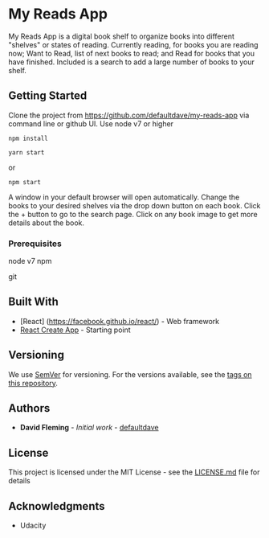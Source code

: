 # My Reads App

My Reads App is a digital book shelf to organize books into different "shelves" or states of reading. Currently reading, for books you are reading now; Want to Read, list of next books to read; and Read for books that you have finished. Included is a search to add a large number of books to your shelf.

## Getting Started

Clone the project from https://github.com/defaultdave/my-reads-app via command line or github UI.
Use node v7 or higher
```
npm install
```
```
yarn start
```
or
```
npm start
```

A window in your default browser will open automatically.
Change the books to your desired shelves via the drop down button on each book.
Click the + button to go to the search page.
Click on any book image to get more details about the book.

### Prerequisites

node v7
npm

git

## Built With

* [React] (https://facebook.github.io/react/) - Web framework
* [React Create App](https://github.com/facebookincubator/create-react-app) - Starting point

## Versioning

We use [SemVer](http://semver.org/) for versioning. For the versions available, see the [tags on this repository](https://github.com/your/project/tags).

## Authors

* **David Fleming** - *Initial work* - [defaultdave](https://github.com/defaultdave)

## License

This project is licensed under the MIT License - see the [LICENSE.md](LICENSE.md) file for details

## Acknowledgments

* Udacity
